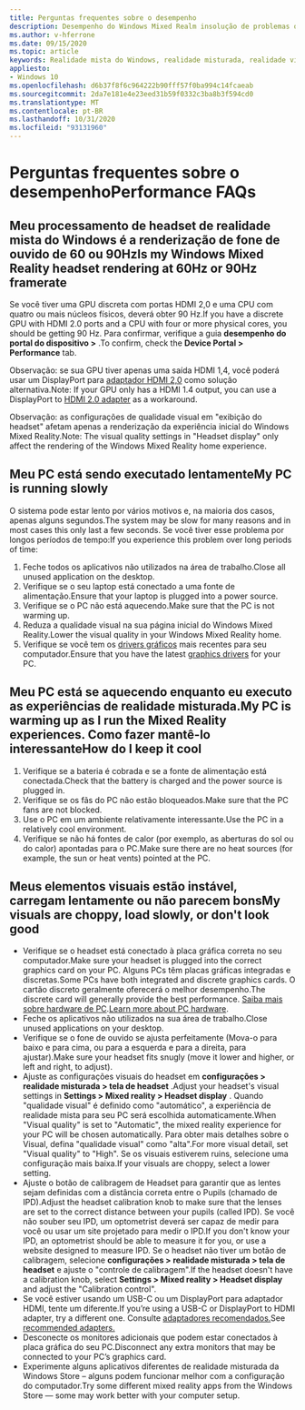 ```yaml
---
title: Perguntas frequentes sobre o desempenho
description: Desempenho do Windows Mixed Realm insolução de problemas que vão além da nossa documentação de suporte do consumidor padrão.
ms.author: v-hferrone
ms.date: 09/15/2020
ms.topic: article
keywords: Realidade mista do Windows, realidade misturada, realidade virtual, VR, MR, solução de problemas, erros, ajuda, suporte, desempenho
appliesto:
- Windows 10
ms.openlocfilehash: d6b37f8f6c964222b90fff57f0ba994c14fcaeab
ms.sourcegitcommit: 2da7e181e4e23eed31b59f0332c3ba8b3f594cd0
ms.translationtype: MT
ms.contentlocale: pt-BR
ms.lasthandoff: 10/31/2020
ms.locfileid: "93131960"
---
```

# <a name="performance-faqs"></a><span data-ttu-id="82996-104">Perguntas frequentes sobre o desempenho</span><span class="sxs-lookup"><span data-stu-id="82996-104">Performance FAQs</span></span>

## <a name="is-my-windows-mixed-reality-headset-rendering-at-60hz-or-90hz-framerate"></a><span data-ttu-id="82996-105">Meu processamento de headset de realidade mista do Windows é a renderização de fone de ouvido de 60 ou 90Hz</span><span class="sxs-lookup"><span data-stu-id="82996-105">Is my Windows Mixed Reality headset rendering at 60Hz or 90Hz framerate</span></span>

<span data-ttu-id="82996-106">Se você tiver uma GPU discreta com portas HDMI 2,0 e uma CPU com quatro ou mais núcleos físicos, deverá obter 90 Hz.</span><span class="sxs-lookup"><span data-stu-id="82996-106">If you have a discrete GPU with HDMI 2.0 ports and a CPU with four or more physical cores, you should be getting 90 Hz.</span></span> <span data-ttu-id="82996-107">Para confirmar, verifique a guia **desempenho do portal do dispositivo >** .</span><span class="sxs-lookup"><span data-stu-id="82996-107">To confirm, check the **Device Portal > Performance** tab.</span></span>

<span data-ttu-id="82996-108">Observação: se sua GPU tiver apenas uma saída HDMI 1,4, você poderá usar um DisplayPort para [adaptador HDMI 2,0](recommended-adapters-for-windows-mixed-reality-capable-pcs.md) como solução alternativa.</span><span class="sxs-lookup"><span data-stu-id="82996-108">Note: If your GPU only has a HDMI 1.4 output, you can use a DisplayPort to [HDMI 2.0 adapter](recommended-adapters-for-windows-mixed-reality-capable-pcs.md) as a workaround.</span></span>

<span data-ttu-id="82996-109">Observação: as configurações de qualidade visual em "exibição do headset" afetam apenas a renderização da experiência inicial do Windows Mixed Reality.</span><span class="sxs-lookup"><span data-stu-id="82996-109">Note: The visual quality settings in "Headset display" only affect the rendering of the Windows Mixed Reality home experience.</span></span>

## <a name="my-pc-is-running-slowly"></a><span data-ttu-id="82996-110">Meu PC está sendo executado lentamente</span><span class="sxs-lookup"><span data-stu-id="82996-110">My PC is running slowly</span></span>

<span data-ttu-id="82996-111">O sistema pode estar lento por vários motivos e, na maioria dos casos, apenas alguns segundos.</span><span class="sxs-lookup"><span data-stu-id="82996-111">The system may be slow for many reasons and in most cases this only last a few seconds.</span></span> <span data-ttu-id="82996-112">Se você tiver esse problema por longos períodos de tempo:</span><span class="sxs-lookup"><span data-stu-id="82996-112">If you experience this problem over long periods of time:</span></span>

1. <span data-ttu-id="82996-113">Feche todos os aplicativos não utilizados na área de trabalho.</span><span class="sxs-lookup"><span data-stu-id="82996-113">Close all unused application on the desktop.</span></span>
2. <span data-ttu-id="82996-114">Verifique se o seu laptop está conectado a uma fonte de alimentação.</span><span class="sxs-lookup"><span data-stu-id="82996-114">Ensure that your laptop is plugged into a power source.</span></span>
3. <span data-ttu-id="82996-115">Verifique se o PC não está aquecendo.</span><span class="sxs-lookup"><span data-stu-id="82996-115">Make sure that the PC is not warming up.</span></span>
4. <span data-ttu-id="82996-116">Reduza a qualidade visual na sua página inicial do Windows Mixed Reality.</span><span class="sxs-lookup"><span data-stu-id="82996-116">Lower the visual quality in your Windows Mixed Reality home.</span></span>
5. <span data-ttu-id="82996-117">Verifique se você tem os [drivers gráficos](other-questions.md#my-graphics-driver-isnt-supported-im-getting-graphics-driver-failure-errors) mais recentes para seu computador.</span><span class="sxs-lookup"><span data-stu-id="82996-117">Ensure that you have the latest [graphics drivers](other-questions.md#my-graphics-driver-isnt-supported-im-getting-graphics-driver-failure-errors) for your PC.</span></span>

## <a name="my-pc-is-warming-up-as-i-run-the-mixed-reality-experiences-how-do-i-keep-it-cool"></a><span data-ttu-id="82996-118">Meu PC está se aquecendo enquanto eu executo as experiências de realidade misturada.</span><span class="sxs-lookup"><span data-stu-id="82996-118">My PC is warming up as I run the Mixed Reality experiences.</span></span> <span data-ttu-id="82996-119">Como fazer mantê-lo interessante</span><span class="sxs-lookup"><span data-stu-id="82996-119">How do I keep it cool</span></span>

1. <span data-ttu-id="82996-120">Verifique se a bateria é cobrada e se a fonte de alimentação está conectada.</span><span class="sxs-lookup"><span data-stu-id="82996-120">Check that the battery is charged and the power source is plugged in.</span></span>
2. <span data-ttu-id="82996-121">Verifique se os fãs do PC não estão bloqueados.</span><span class="sxs-lookup"><span data-stu-id="82996-121">Make sure that the PC fans are not blocked.</span></span>
3. <span data-ttu-id="82996-122">Use o PC em um ambiente relativamente interessante.</span><span class="sxs-lookup"><span data-stu-id="82996-122">Use the PC in a relatively cool environment.</span></span>
4. <span data-ttu-id="82996-123">Verifique se não há fontes de calor (por exemplo, as aberturas do sol ou do calor) apontadas para o PC.</span><span class="sxs-lookup"><span data-stu-id="82996-123">Make sure there are no heat sources (for example, the sun or heat vents) pointed at the PC.</span></span>

## <a name="my-visuals-are-choppy-load-slowly-or-dont-look-good"></a><span data-ttu-id="82996-124">Meus elementos visuais estão instável, carregam lentamente ou não parecem bons</span><span class="sxs-lookup"><span data-stu-id="82996-124">My visuals are choppy, load slowly, or don't look good</span></span>

* <span data-ttu-id="82996-125">Verifique se o headset está conectado à placa gráfica correta no seu computador.</span><span class="sxs-lookup"><span data-stu-id="82996-125">Make sure your headset is plugged into the correct graphics card on your PC.</span></span> <span data-ttu-id="82996-126">Alguns PCs têm placas gráficas integradas e discretas.</span><span class="sxs-lookup"><span data-stu-id="82996-126">Some PCs have both integrated and discrete graphics cards.</span></span> <span data-ttu-id="82996-127">O cartão discreto geralmente oferecerá o melhor desempenho.</span><span class="sxs-lookup"><span data-stu-id="82996-127">The discrete card will generally provide the best performance.</span></span> <span data-ttu-id="82996-128">[Saiba mais sobre hardware de PC](windows-mixed-reality-minimum-pc-hardware-compatibility-guidelines.md).</span><span class="sxs-lookup"><span data-stu-id="82996-128">[Learn more about PC hardware](windows-mixed-reality-minimum-pc-hardware-compatibility-guidelines.md).</span></span>
* <span data-ttu-id="82996-129">Feche os aplicativos não utilizados na sua área de trabalho.</span><span class="sxs-lookup"><span data-stu-id="82996-129">Close unused applications on your desktop.</span></span>
* <span data-ttu-id="82996-130">Verifique se o fone de ouvido se ajusta perfeitamente (Mova-o para baixo e para cima, ou para a esquerda e para a direita, para ajustar).</span><span class="sxs-lookup"><span data-stu-id="82996-130">Make sure your headset fits snugly (move it lower and higher, or left and right, to adjust).</span></span>
* <span data-ttu-id="82996-131">Ajuste as configurações visuais do headset em **configurações > realidade misturada > tela de headset** .</span><span class="sxs-lookup"><span data-stu-id="82996-131">Adjust your headset's visual settings in **Settings > Mixed reality > Headset display** .</span></span> <span data-ttu-id="82996-132">Quando "qualidade visual" é definido como "automático", a experiência de realidade mista para seu PC será escolhida automaticamente.</span><span class="sxs-lookup"><span data-stu-id="82996-132">When "Visual quality" is set to "Automatic", the mixed reality experience for your PC will be chosen automatically.</span></span> <span data-ttu-id="82996-133">Para obter mais detalhes sobre o Visual, defina "qualidade visual" como "alta".</span><span class="sxs-lookup"><span data-stu-id="82996-133">For more visual detail, set "Visual quality" to "High".</span></span> <span data-ttu-id="82996-134">Se os visuais estiverem ruins, selecione uma configuração mais baixa.</span><span class="sxs-lookup"><span data-stu-id="82996-134">If your visuals are choppy, select a lower setting.</span></span>
* <span data-ttu-id="82996-135">Ajuste o botão de calibragem de Headset para garantir que as lentes sejam definidas com a distância correta entre o Pupils (chamado de IPD).</span><span class="sxs-lookup"><span data-stu-id="82996-135">Adjust the headset calibration knob to make sure that the lenses are set to the correct distance between your pupils (called IPD).</span></span> <span data-ttu-id="82996-136">Se você não souber seu IPD, um optometrist deverá ser capaz de medir para você ou usar um site projetado para medir o IPD.</span><span class="sxs-lookup"><span data-stu-id="82996-136">If you don't know your IPD, an optometrist should be able to measure it for you, or use a website designed to measure IPD.</span></span> <span data-ttu-id="82996-137">Se o headset não tiver um botão de calibragem, selecione **configurações > realidade misturada > tela de headset** e ajuste o "controle de calibragem".</span><span class="sxs-lookup"><span data-stu-id="82996-137">If the headset doesn't have a calibration knob, select **Settings > Mixed reality > Headset display** and adjust the "Calibration control".</span></span>
* <span data-ttu-id="82996-138">Se você estiver usando um USB-C ou um DisplayPort para adaptador HDMI, tente um diferente.</span><span class="sxs-lookup"><span data-stu-id="82996-138">If you’re using a USB-C or DisplayPort to HDMI adapter, try a different one.</span></span> <span data-ttu-id="82996-139">Consulte [adaptadores recomendados.](recommended-adapters-for-windows-mixed-reality-capable-pcs.md)</span><span class="sxs-lookup"><span data-stu-id="82996-139">See [recommended adapters.](recommended-adapters-for-windows-mixed-reality-capable-pcs.md)</span></span>
* <span data-ttu-id="82996-140">Desconecte os monitores adicionais que podem estar conectados à placa gráfica do seu PC.</span><span class="sxs-lookup"><span data-stu-id="82996-140">Disconnect any extra monitors that may be connected to your PC’s graphics card.</span></span>
* <span data-ttu-id="82996-141">Experimente alguns aplicativos diferentes de realidade misturada da Windows Store – alguns podem funcionar melhor com a configuração do computador.</span><span class="sxs-lookup"><span data-stu-id="82996-141">Try some different mixed reality apps from the Windows Store — some may work better with your computer setup.</span></span>
